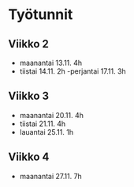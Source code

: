 # Työtunnit
## Viikko 2
- maanantai 13.11. 4h
- tiistai 14.11. 2h
-perjantai 17.11. 3h

## Viikko 3
- maanantai 20.11. 4h
- tiistai 21.11. 4h
- lauantai 25.11. 1h

## Viikko 4
- maanantai 27.11. 7h
